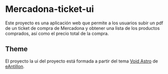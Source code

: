 
# Mercadona-ticket-ui

Este proyecto es una aplicación web que permite a los usuarios subir un pdf de un ticket de compra de Mercadona y obtener una lista de los productos comprados, así como el precio total de la compra.


## Theme
El proyecto la ui del proyecto está formada a partir del tema [Void Astro](https://github.com/eAntillon/void-astro) de [eAntillon](https://github.com/eAntillon).
